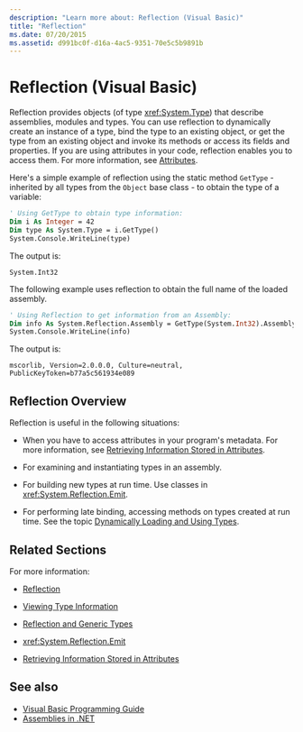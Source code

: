 ```yaml
---
description: "Learn more about: Reflection (Visual Basic)"
title: "Reflection"
ms.date: 07/20/2015
ms.assetid: d991bc0f-d16a-4ac5-9351-70e5c5b9891b
---
```

# Reflection (Visual Basic)

Reflection provides objects (of type <xref:System.Type>) that describe assemblies, modules and types. You can use reflection to dynamically create an instance of a type, bind the type to an existing object, or get the type from an existing object and invoke its methods or access its fields and properties. If you are using attributes in your code, reflection enables you to access them. For more information, see [Attributes](../../../standard/attributes/index.md).

 Here's a simple example of reflection using the static method `GetType` - inherited by all types from the `Object` base class - to obtain the type of a variable:

```vb
' Using GetType to obtain type information:
Dim i As Integer = 42
Dim type As System.Type = i.GetType()
System.Console.WriteLine(type)
```

 The output is:

 `System.Int32`

 The following example uses reflection to obtain the full name of the loaded assembly.

```vb
' Using Reflection to get information from an Assembly:
Dim info As System.Reflection.Assembly = GetType(System.Int32).Assembly
System.Console.WriteLine(info)
```

 The output is:

 `mscorlib, Version=2.0.0.0, Culture=neutral, PublicKeyToken=b77a5c561934e089`

## Reflection Overview

 Reflection is useful in the following situations:

- When you have to access attributes in your program's metadata. For more information, see [Retrieving Information Stored in Attributes](../../../standard/attributes/retrieving-information-stored-in-attributes.md).

- For examining and instantiating types in an assembly.

- For building new types at run time. Use classes in <xref:System.Reflection.Emit>.

- For performing late binding, accessing methods on types created at run time. See the topic [Dynamically Loading and Using Types](../../../framework/reflection-and-codedom/dynamically-loading-and-using-types.md).

## Related Sections

 For more information:

- [Reflection](../../../framework/reflection-and-codedom/reflection.md)

- [Viewing Type Information](../../../framework/reflection-and-codedom/viewing-type-information.md)

- [Reflection and Generic Types](../../../framework/reflection-and-codedom/reflection-and-generic-types.md)

- <xref:System.Reflection.Emit>

- [Retrieving Information Stored in Attributes](../../../standard/attributes/retrieving-information-stored-in-attributes.md)

## See also

- [Visual Basic Programming Guide](../index.md)
- [Assemblies in .NET](../../../standard/assembly/index.md)
